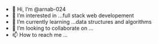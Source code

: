 - 👋 Hi, I’m @arnab-024
- 👀 I’m interested in ...full stack web developement
- 🌱 I’m currently learning ...data structures and algorithms
- 💞️ I’m looking to collaborate on ...
- 📫 How to reach me ...

<!---
arnab-024/arnab-024 is a ✨ special ✨ repository because its `README.md` (this file) appears on your GitHub profile.
You can click the Preview link to take a look at your changes.
--->
